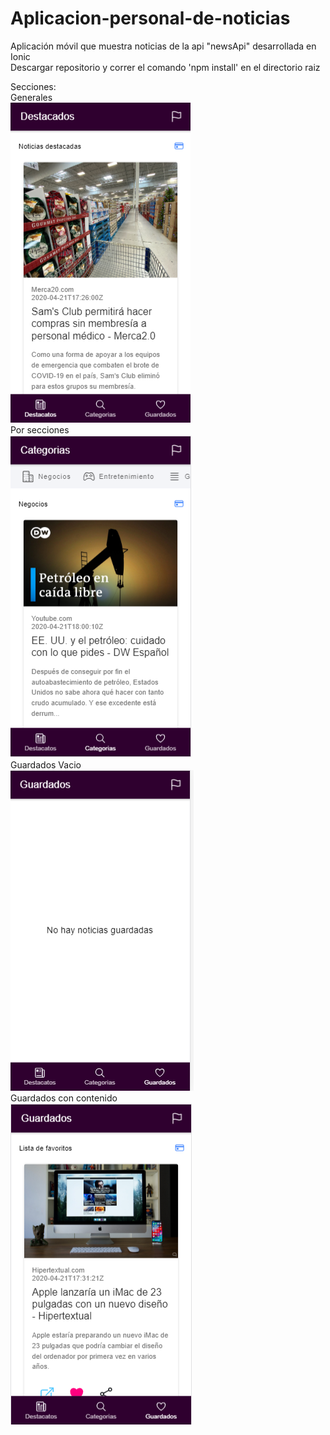 # Aplicacion-personal-de-noticias
Aplicación móvil que muestra noticias de la api "newsApi" desarrollada en Ionic <br>
Descargar repositorio y correr el comando  'npm install' en el directorio raiz

Secciones:
<br>
Generales <br>
![alt-text](https://raw.githubusercontent.com/VictorMartinDzib/Aplicacion-personal-de-noticias/master/src/noticias1.PNG)
<br>
Por secciones <br>
![alt-text](https://raw.githubusercontent.com/VictorMartinDzib/Aplicacion-personal-de-noticias/master/src/noticias2.PNG)
<br>
Guardados Vacio <br>
![alt-text](https://raw.githubusercontent.com/VictorMartinDzib/Aplicacion-personal-de-noticias/master/src/noticias3.PNG)
<br>
Guardados con contenido <br>
![alt-text](https://raw.githubusercontent.com/VictorMartinDzib/Aplicacion-personal-de-noticias/master/src/noticias4.PNG)

